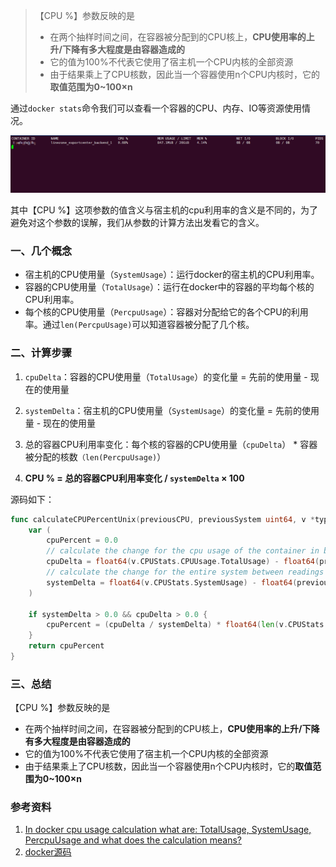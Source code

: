 >【CPU %】参数反映的是
>
>- 在两个抽样时间之间，在容器被分配到的CPU核上，**CPU使用率的上升/下降有多大程度是由容器造成的**
>- 它的值为100%不代表它使用了宿主机一个CPU内核的全部资源
>- 由于结果乘上了CPU核数，因此当一个容器使用n个CPU内核时，它的**取值范围为0~100×n**

通过`docker stats`命令我们可以查看一个容器的CPU、内存、IO等资源使用情况。

![理解Docker的CPU使用率](.assets/理解Docker的CPU使用率.png)

其中【CPU %】这项参数的值含义与宿主机的cpu利用率的含义是不同的，为了避免对这个参数的误解，我们从参数的计算方法出发看它的含义。

### 一、几个概念

- 宿主机的CPU使用量（`SystemUsage`）：运行docker的宿主机的CPU利用率。
- 容器的CPU使用量（`TotalUsage`）：运行在docker中的容器的平均每个核的CPU利用率。
- 每个核的CPU使用量（`PercpuUsage`）：容器对分配给它的各个CPU的利用率。通过`len(PercpuUsage)`可以知道容器被分配了几个核。

### 二、计算步骤

1. `cpuDelta`：容器的CPU使用量（`TotalUsage`）的变化量 = 先前的使用量 - 现在的使用量

2. `systemDelta`：宿主机的CPU使用量（`SystemUsage`）的变化量 = 先前的使用量 - 现在的使用量

3. 总的容器CPU利用率变化：每个核的容器的CPU使用量（`cpuDelta`） * 容器被分配的核数`（len(PercpuUsage)`）

4. **CPU % = 总的容器CPU利用率变化 / `systemDelta` × 100**

源码如下：
```go
func calculateCPUPercentUnix(previousCPU, previousSystem uint64, v *types.StatsJSON) float64 {
	var (
		cpuPercent = 0.0
		// calculate the change for the cpu usage of the container in between readings
		cpuDelta = float64(v.CPUStats.CPUUsage.TotalUsage) - float64(previousCPU)
		// calculate the change for the entire system between readings
		systemDelta = float64(v.CPUStats.SystemUsage) - float64(previousSystem)
	)

	if systemDelta > 0.0 && cpuDelta > 0.0 {
		cpuPercent = (cpuDelta / systemDelta) * float64(len(v.CPUStats.CPUUsage.PercpuUsage)) * 100.0
	}
	return cpuPercent
}
```

### 三、总结

【CPU %】参数反映的是

- 在两个抽样时间之间，在容器被分配到的CPU核上，**CPU使用率的上升/下降有多大程度是由容器造成的**
- 它的值为100%不代表它使用了宿主机一个CPU内核的全部资源
- 由于结果乘上了CPU核数，因此当一个容器使用n个CPU内核时，它的**取值范围为0~100×n**

### 参考资料
1. [In docker cpu usage calculation what are: TotalUsage, SystemUsage, PercpuUsage and what does the calculation means?](https://stackoverflow.com/questions/35692667/in-docker-cpu-usage-calculation-what-are-totalusage-systemusage-percpuusage-a)
2. [docker源码](https://github.com/moby/moby/blob/eb131c5383db8cac633919f82abad86c99bffbe5/cli/command/container/stats_helpers.go#L175-L188)
